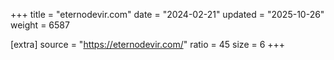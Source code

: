 +++
title = "eternodevir.com"
date = "2024-02-21"
updated = "2025-10-26"
weight = 6587

[extra]
source = "https://eternodevir.com/"
ratio = 45
size = 6
+++
